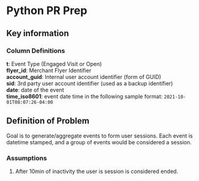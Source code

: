 # Python PR Prep

## Key information
### Column Definitions
**t**: Event Type (Engaged Visit or Open)  
**flyer_id**: Merchant Flyer Identifier  
**account_guid**: Internal user account identifier (form of GUID)  
**sid**: 3rd party user account identifier (used as a backup identifier)  
**date**: date of the event  
**time_iso8601**: event date time in the following sample format: `2021-10-01T08:07:26-04:00`

## Definition of Problem
Goal is to generate/aggregate events to form user sessions.  Each event is datetime stamped, and a group of events
would be considered a session.

### Assumptions
1. After 10min of inactivity the user is session is considered ended.